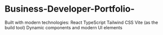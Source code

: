 # Business-Developer-Portfolio-
Built with modern technologies: React TypeScript Tailwind CSS Vite (as the build tool) Dynamic components and modern UI elements
